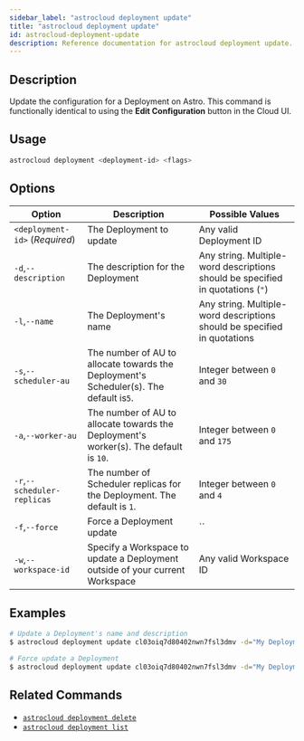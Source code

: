 ```yaml
---
sidebar_label: "astrocloud deployment update"
title: "astrocloud deployment update"
id: astrocloud-deployment-update
description: Reference documentation for astrocloud deployment update.
---
```


## Description

Update the configuration for a Deployment on Astro. This command is functionally identical to using the **Edit Configuration** button in the Cloud UI.

## Usage

```sh
astrocloud deployment <deployment-id> <flags>
```

## Options

| Option                         | Description                                                                            | Possible Values                                                                |
| ------------------------------ | -------------------------------------------------------------------------------------- | ------------------------------------------------------------------------------ |
| `<deployment-id>` (_Required_) | The Deployment to update                                                               | Any valid Deployment ID                                                        |
| `-d`,`--description`           | The description for the Deployment                                                     | Any string. Multiple-word descriptions should be specified in quotations (`"`) |
| `-l`,`--name`                  | The Deployment's name                                                                  | Any string. Multiple-word descriptions should be specified in quotations       |
| `-s`,`--scheduler-au`          | The number of AU to allocate towards the Deployment's Scheduler(s). The default is`5`. | Integer between `0` and `30`                                                   |
| `-a`,`--worker-au`             | The number of AU to allocate towards the Deployment's worker(s). The default is `10`.  | Integer between `0` and `175`                                                  |
| `-r`,`--scheduler-replicas`    | The number of Scheduler replicas for the Deployment. The default is `1`.               | Integer between `0` and `4`                                                    |
| `-f`,`--force`          | Force a Deployment update                             | ``                                                                             |
| `-w`,`--workspace-id`          | Specify a Workspace to update a Deployment outside of your current Workspace           | Any valid Workspace ID                                                         |

## Examples

```sh
# Update a Deployment's name and description
$ astrocloud deployment update cl03oiq7d80402nwn7fsl3dmv -d="My Deployment Description" --name="My Deployment Name"

# Force update a Deployment
$ astrocloud deployment update cl03oiq7d80402nwn7fsl3dmv -d="My Deployment Description" --force
```

## Related Commands

- [`astrocloud deployment delete`](cli-reference/astrocloud-deployment-delete.md)
- [`astrocloud deployment list`](cli-reference/astrocloud-deployment-list.md)
